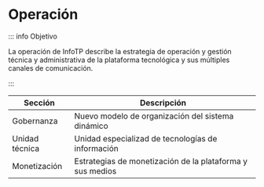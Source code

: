 # Operación

::: info Objetivo

La operación de InfoTP describe la estrategia de operación y gestión técnica y administrativa de la plataforma tecnológica y sus múltiples canales de comunicación.

:::

| Sección        | Descripción                                               |
| -------------- | --------------------------------------------------------- |
| Gobernanza     | Nuevo modelo de organización del sistema dinámico         |
| Unidad técnica | Unidad especializad de tecnologías de información         |
| Monetización   | Estrategias de monetización de la plataforma y sus medios |
